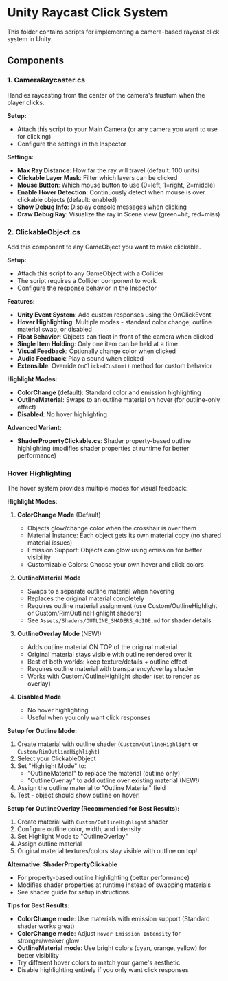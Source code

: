 # Unity Raycast Click System

This folder contains scripts for implementing a camera-based raycast click system in Unity.

## Components

### 1. CameraRaycaster.cs
Handles raycasting from the center of the camera's frustum when the player clicks.

**Setup:**
- Attach this script to your Main Camera (or any camera you want to use for clicking)
- Configure the settings in the Inspector

**Settings:**
- **Max Ray Distance**: How far the ray will travel (default: 100 units)
- **Clickable Layer Mask**: Filter which layers can be clicked
- **Mouse Button**: Which mouse button to use (0=left, 1=right, 2=middle)
- **Enable Hover Detection**: Continuously detect when mouse is over clickable objects (default: enabled)
- **Show Debug Info**: Display console messages when clicking
- **Draw Debug Ray**: Visualize the ray in Scene view (green=hit, red=miss)

### 2. ClickableObject.cs
Add this component to any GameObject you want to make clickable.

**Setup:**
- Attach this script to any GameObject with a Collider
- The script requires a Collider component to work
- Configure the response behavior in the Inspector

**Features:**
- **Unity Event System**: Add custom responses using the OnClickEvent
- **Hover Highlighting**: Multiple modes - standard color change, outline material swap, or disabled
- **Float Behavior**: Objects can float in front of the camera when clicked
- **Single Item Holding**: Only one item can be held at a time
- **Visual Feedback**: Optionally change color when clicked
- **Audio Feedback**: Play a sound when clicked
- **Extensible**: Override `OnClickedCustom()` method for custom behavior

**Highlight Modes:**
- **ColorChange** (default): Standard color and emission highlighting
- **OutlineMaterial**: Swaps to an outline material on hover (for outline-only effect)
- **Disabled**: No hover highlighting

**Advanced Variant:**
- **ShaderPropertyClickable.cs**: Shader property-based outline highlighting (modifies shader properties at runtime for better performance)

### Hover Highlighting

The hover system provides multiple modes for visual feedback:

**Highlight Modes:**

1. **ColorChange Mode** (Default)
   - Objects glow/change color when the crosshair is over them
   - Material Instance: Each object gets its own material copy (no shared material issues)
   - Emission Support: Objects can glow using emission for better visibility
   - Customizable Colors: Choose your own hover and click colors

2. **OutlineMaterial Mode**
   - Swaps to a separate outline material when hovering
   - Replaces the original material completely
   - Requires outline material assignment (use Custom/OutlineHighlight or Custom/RimOutlineHighlight shaders)
   - See `Assets/Shaders/OUTLINE_SHADERS_GUIDE.md` for shader details

3. **OutlineOverlay Mode** (NEW!)
   - Adds outline material ON TOP of the original material
   - Original material stays visible with outline rendered over it
   - Best of both worlds: keep texture/details + outline effect
   - Requires outline material with transparency/overlay shader
   - Works with Custom/OutlineHighlight shader (set to render as overlay)

4. **Disabled Mode**
   - No hover highlighting
   - Useful when you only want click responses

**Setup for Outline Mode:**
1. Create material with outline shader (`Custom/OutlineHighlight` or `Custom/RimOutlineHighlight`)
2. Select your ClickableObject
3. Set "Highlight Mode" to:
   - "OutlineMaterial" to replace the material (outline only)
   - "OutlineOverlay" to add outline over existing material (NEW!)
4. Assign the outline material to "Outline Material" field
5. Test - object should show outline on hover!

**Setup for OutlineOverlay (Recommended for Best Results):**
1. Create material with `Custom/OutlineHighlight` shader
2. Configure outline color, width, and intensity
3. Set Highlight Mode to "OutlineOverlay"
4. Assign outline material
5. Original material textures/colors stay visible with outline on top!

**Alternative: ShaderPropertyClickable**
- For property-based outline highlighting (better performance)
- Modifies shader properties at runtime instead of swapping materials
- See shader guide for setup instructions

**Tips for Best Results:**
- **ColorChange mode**: Use materials with emission support (Standard shader works great)
- **ColorChange mode**: Adjust `Hover Emission Intensity` for stronger/weaker glow
- **OutlineMaterial mode**: Use bright colors (cyan, orange, yellow) for better visibility
- Try different hover colors to match your game's aesthetic
- Disable highlighting entirely if you only want click responses
